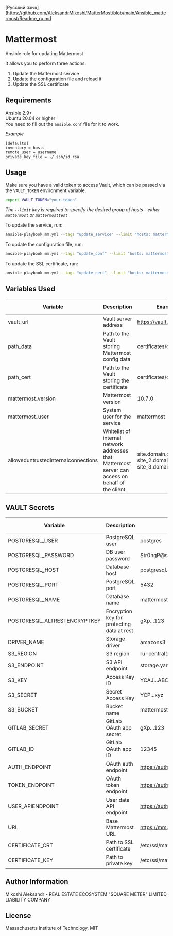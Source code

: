 [Русский язык](https://github.com/AleksandrMikoshi/MatterMost/blob/main/Ansible_mattermost/Readme_ru.md

# Mattermost

Ansible role for updating Mattermost

It allows you to perform three actions:
1. Update the Mattermost service
2. Update the configuration file and reload it
3. Update the SSL certificate

## Requirements

Ansible 2.9+  
Ubuntu 20.04 or higher  
You need to fill out the `ansible.conf` file for it to work.

*Example*  
```
[defaults]
inventory = hosts
remote_user = username
private_key_file = ~/.ssh/id_rsa
```

## Usage

Make sure you have a valid token to access Vault, which can be passed via the `VAULT_TOKEN` environment variable.

```bash
export VAULT_TOKEN="your-token"
```

*The `--limit` key is required to specify the desired group of hosts - either `mattermost` or `mattermosttest`*

To update the service, run:

```bash
ansible-playbook mm.yml --tags "update_service" --limit "hosts: mattermosttest"
```

To update the configuration file, run:

```bash
ansible-playbook mm.yml --tags "update_conf" --limit "hosts: mattermosttest"
```

To update the SSL certificate, run:

```bash
ansible-playbook mm.yml --tags "update_cert" --limit "hosts: mattermosttest"
```

## Variables Used

| Variable | Description | Example Value | Default Value |
|---|---|---|---|
| vault_url | Vault server address | https://vault.domain.com:8200 | - |
| path_data | Path to the Vault storing Mattermost config data | certificates/data/mattermost | - |
| path_cert | Path to the Vault storing the certificate | certificates/data/mattermost | - |
| mattermost_version | Mattermost version | 10.7.0 | - |
| mattermost_user | System user for the service | mattermost | - |
| alloweduntrustedinternalconnections | Whitelist of internal network addresses that Mattermost server can access on behalf of the client | site.domain.com, site_2.domain.com, site_3.domain.com, etc. | - |

## VAULT Secrets

| Variable | Description | Example Value | Default Value |
|---|---|---|---|
| POSTGRESQL_USER | PostgreSQL user | postgres | - |
| POSTGRESQL_PASSWORD | DB user password | Str0ngP@ss | - |
| POSTGRESQL_HOST | Database host | postgresql.domain.com | - |
| POSTGRESQL_PORT | PostgreSQL port | 5432 | - |
| POSTGRESQL_NAME | Database name | mattermost | - |
| POSTGRESQL_ALTRESTENCRYPTKEY | Encryption key for protecting data at rest | gXp...123 | - |
| DRIVER_NAME | Storage driver | amazons3 | - |
| S3_REGION | S3 region | ru-central1 | - |
| S3_ENDPOINT | S3 API endpoint | storage.yandexcloud.net | - |
| S3_KEY | Access Key ID | YCAJ...ABC | - |
| S3_SECRET | Secret Access Key | YCP...xyz | - |
| S3_BUCKET | Bucket name | mattermost | - |
| GITLAB_SECRET | GitLab OAuth app secret | gXp...123 | - |
| GITLAB_ID | GitLab OAuth app ID | 12345 | - |
| AUTH_ENDPOINT | OAuth auth endpoint | https://auth.m2.ru/oauth/authorize.php | - |
| TOKEN_ENDPOINT | OAuth token endpoint | https://auth.m2.ru/oauth/token.php | - |
| USER_APIENDPOINT | User data API endpoint | https://auth.m2.ru/oauth/resource.php | - |
| URL | Base Mattermost URL | https://mm.m2.ru | - |
| CERTIFICATE_CRT | Path to SSL certificate | /etc/ssl/mattermost.crt | - |
| CERTIFICATE_KEY | Path to private key | /etc/ssl/mattermost.key | - |

## Author Information

Mikoshi Aleksandr - REAL ESTATE ECOSYSTEM "SQUARE METER" LIMITED LIABILITY COMPANY

## License
Massachusetts Institute of Technology, MIT